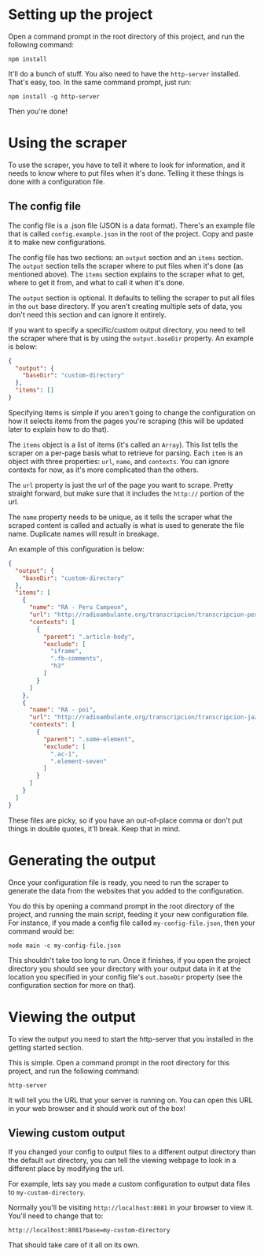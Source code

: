 # Setting up the project

Open a command prompt in the root directory of this project, and run the following command:

`npm install`

It'll do a bunch of stuff. You also need to have the `http-server` installed. That's easy, too.
In the same command prompt, just run:

`npm install -g http-server`

Then you're done!

# Using the scraper

To use the scraper, you have to tell it where to look for information, and it needs to know where
to put files when it's done. Telling it these things is done with a configuration file.

## The config file

The config file is a .json file (JSON is a data format). There's an example file that is called
`config.example.json` in the root of the project. Copy and paste it to make new configurations.

The config file has two sections: an `output` section and an `items` section. The `output` section
tells the scraper where to put files when it's done (as mentioned above). The `items` section
explains to the scraper what to get, where to get it from, and what to call it when it's done.

The `output` section is optional. It defaults to telling the scraper to put all files in the `out`
base directory. If you aren't creating multiple sets of data, you don't need this section and
can ignore it entirely.

If you want to specify a specific/custom output directory, you need to tell the scraper where that
is by using the `output.baseDir` property. An example is below:

```JSON
{
  "output": {
    "baseDir": "custom-directory"
  },
  "items": []
}
```

Specifying items is simple if you aren't going to change the configuration on how it selects
items from the pages you're scraping (this will be updated later to explain how to do that).

The `items` object is a list of items (it's called an `Array`). This list tells the scraper on a 
per-page basis what to retrieve for parsing. Each `item` is an object with three properties:
`url`, `name`, and `contexts`. You can ignore contexts for now, as it's more complicated than
the others.

The `url` property is just the url of the page you want to scrape. Pretty straight forward, but
make sure that it includes the `http://` portion of the url.

The `name` property needs to be unique, as it tells the scraper what the scraped content is called
and actually is what is used to generate the file name. Duplicate names will result in breakage.

An example of this configuration is below:

```JSON
{
  "output": {
    "baseDir": "custom-directory"
  },
  "items": [
    {
      "name": "RA - Peru Campeon",
      "url": "http://radioambulante.org/transcripcion/transcripcion-peru-campeon",
      "contexts": [
        {
          "parent": ".article-body",
          "exclude": [
            "iframe",
            ".fb-comments",
            "h3"
          ]
        }
      ]
    },
    {
      "name": "RA - poi",
      "url": "http://radioambulante.org/transcripcion/transcripcion-jaz-y-lalay",
      "contexts": [
        {
          "parent": ".some-element",
          "exclude": [
            ".ac-1",
            ".element-seven"
          ]
        }
      ]
    }
  ]
}
```

These files are picky, so if you have an out-of-place comma or don't put things in double quotes,
it'll break. Keep that in mind.

# Generating the output

Once your configuration file is ready, you need to run the scraper to generate the data from the websites that you added
to the configuration.

You do this by opening a command prompt in the root directory of the project, and running the main script, feeding it
your new configuration file. For instance, if you made a config file called `my-config-file.json`, then your command
would be:

`node main -c my-config-file.json`

This shouldn't take too long to run. Once it finishes, if you open the project directory you should see your directory
with your output data in it at the location you specified in your config file's `out.baseDir` property (see the
configuration section for more on that).

# Viewing the output

To view the output you need to start the http-server that you installed in the getting started section.

This is simple. Open a command prompt in the root directory for this project, and run the following command:

`http-server`

It will tell you the URL that your server is running on. You can open this URL in your web browser and it
should work out of the box!

## Viewing custom output

If you changed your config to output files to a different output directory than the default `out` directory,
you can tell the viewing webpage to look in a different place by modifying the url.

For example, lets say you made a custom configuration to output data files to `my-custom-directory`.

Normally you'll be visiting `http://localhost:8081` in your browser to view it. You'll need to change that to:

`http://localhost:8081?base=my-custom-directory`

That should take care of it all on its own.